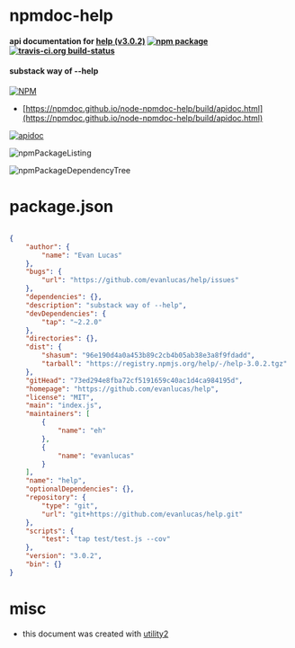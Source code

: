 # npmdoc-help

#### api documentation for  [help (v3.0.2)](https://github.com/evanlucas/help)  [![npm package](https://img.shields.io/npm/v/npmdoc-help.svg?style=flat-square)](https://www.npmjs.org/package/npmdoc-help) [![travis-ci.org build-status](https://api.travis-ci.org/npmdoc/node-npmdoc-help.svg)](https://travis-ci.org/npmdoc/node-npmdoc-help)

#### substack way of --help

[![NPM](https://nodei.co/npm/help.png?downloads=true&downloadRank=true&stars=true)](https://www.npmjs.com/package/help)

- [https://npmdoc.github.io/node-npmdoc-help/build/apidoc.html](https://npmdoc.github.io/node-npmdoc-help/build/apidoc.html)

[![apidoc](https://npmdoc.github.io/node-npmdoc-help/build/screenCapture.buildCi.browser.%252Ftmp%252Fbuild%252Fapidoc.html.png)](https://npmdoc.github.io/node-npmdoc-help/build/apidoc.html)

![npmPackageListing](https://npmdoc.github.io/node-npmdoc-help/build/screenCapture.npmPackageListing.svg)

![npmPackageDependencyTree](https://npmdoc.github.io/node-npmdoc-help/build/screenCapture.npmPackageDependencyTree.svg)



# package.json

```json

{
    "author": {
        "name": "Evan Lucas"
    },
    "bugs": {
        "url": "https://github.com/evanlucas/help/issues"
    },
    "dependencies": {},
    "description": "substack way of --help",
    "devDependencies": {
        "tap": "~2.2.0"
    },
    "directories": {},
    "dist": {
        "shasum": "96e190d4a0a453b89c2cb4b05ab38e3a8f9fdadd",
        "tarball": "https://registry.npmjs.org/help/-/help-3.0.2.tgz"
    },
    "gitHead": "73ed294e8fba72cf5191659c40ac1d4ca984195d",
    "homepage": "https://github.com/evanlucas/help",
    "license": "MIT",
    "main": "index.js",
    "maintainers": [
        {
            "name": "eh"
        },
        {
            "name": "evanlucas"
        }
    ],
    "name": "help",
    "optionalDependencies": {},
    "repository": {
        "type": "git",
        "url": "git+https://github.com/evanlucas/help.git"
    },
    "scripts": {
        "test": "tap test/test.js --cov"
    },
    "version": "3.0.2",
    "bin": {}
}
```



# misc
- this document was created with [utility2](https://github.com/kaizhu256/node-utility2)
